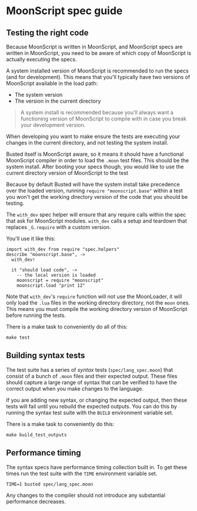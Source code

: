 
# MoonScript spec guide

## Testing the right code

Because MoonScript is written in MoonScript, and MoonScript specs are written
in MoonScript, you need to be aware of which copy of MoonScript is actually
executing the specs.

A system installed version of MoonScript is recommended to run the specs (and
for development). This means that you'll typically have two versions of
MoonScript available in the load path:

* The system version
* The version in the current directory

> A system install is recommended because you'll always want a functioning
> version of MoonScript to compile with in case you break your development
> version.

When developing you want to make ensure the tests are executing your changes in
the current directory, and not testing the system install.

Busted itself is MoonScript aware, so it means it should have a functional
MoonScript compiler in order to load the `.moon` test files. This should be the
system install. After booting your specs though, you would like to use the
current directory version of MoonScript to the test

Because by default Busted will have the system install take precedence over the
loaded version, running `require "moonscript.base"` within a test you won't get
the working directory version of the code that you should be testing.

The `with_dev` spec helper will ensure that any require calls within the spec
that ask for MoonScript modules. `with_dev` calls a setup and teardown that
replaces `_G.require` with a custom version.

You'll use it like this:

```moonscript
import with_dev from require "spec.helpers"
describe "moonscript.base", ->
  with_dev!

  it "should load code", ->
    -- the local version is loaded
    moonscript = require "moonscript"
    moonscript.load "print 12"
```

Note that `with_dev`'s `require` function will not use the MoonLoader, it will
only load the `.lua` files in the working directory directory, not the `moon`
ones. This means you must compile the working directory version of MoonScript
before running the tests.

There is a make task to conveniently do all of this:

```
make test
```

## Building syntax tests

The test suite has a series of *syntax* tests (`spec/lang_spec.moon`) that
consist of a bunch of `.moon` files and their expected output. These files
should capture a large range of syntax that can be verified to have the correct
output when you make changes to the language.

If you are adding new syntax, or changing the expected output, then these tests
will fail until you rebuild the expected outputs. You can do this by running
the syntax test suite with the `BUILD` environment variable set.

There is a make task to conveniently do this:

```
make build_test_outputs
```

## Performance timing

The syntax specs have performance timing collection built in. To get these
times run the test suite with the `TIME` environment variable set.

```
TIME=1 busted spec/lang_spec.moon
```

Any changes to the compiler should not introduce any substantial performance
decreases.



